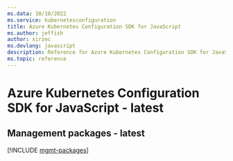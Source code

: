 ```yaml
---
ms.data: 10/10/2022
ms.service: kubernetesconfiguration
title: Azure Kubernetes Configuration SDK for JavaScript
ms.author: jeffish
author: xirzec
ms.devlang: javascript
description: Reference for Azure Kubernetes Configuration SDK for JavaScript
ms.topic: reference
---
```

# Azure Kubernetes Configuration SDK for JavaScript - latest

## Management packages - latest
[!INCLUDE [mgmt-packages](kubernetes-configuration-mgmt-index.md)]
